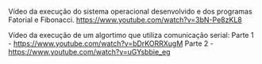 Vídeo da execução do sistema operacional desenvolvido e dos programas Fatorial e Fibonacci.
  https://www.youtube.com/watch?v=3bN-Pe8zKL8

Vídeo da execução de um algortimo que utiliza comunicação serial:
  Parte 1 - https://www.youtube.com/watch?v=bDrKORRXugM
  Parte 2 - https://www.youtube.com/watch?v=uGYsbbie_eg
 
